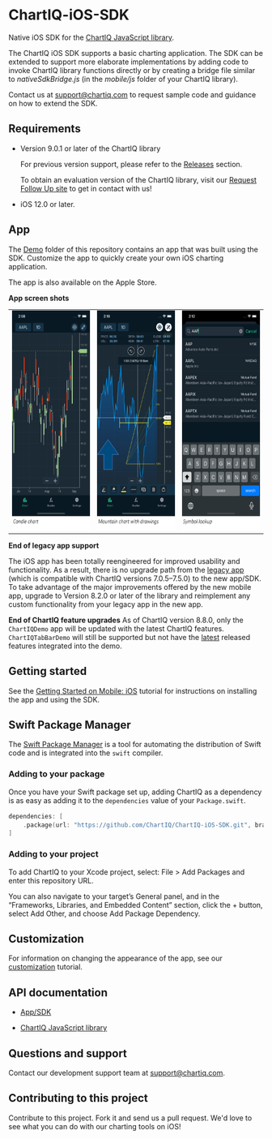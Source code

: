 # ChartIQ-iOS-SDK

Native iOS SDK for the [ChartIQ JavaScript library](https://documentation.chartiq.com).

The ChartIQ iOS SDK supports a basic charting application. The SDK can be extended to support more elaborate implementations by adding code to invoke ChartIQ library functions directly or by creating a bridge file similar to *nativeSdkBridge.js* (in the *mobile/js* folder of your ChartIQ library).

Contact us at <support@chartiq.com> to request sample code and guidance on how to extend the SDK.

## Requirements

- Version 9.0.1 or later of the ChartIQ library

  For previous version support, please refer to the [Releases](https://github.com/ChartIQ/ChartIQ-iOS-SDK/releases) section.

  To obtain an evaluation version of the ChartIQ library, visit our <a href="https://pages.marketintelligence.spglobal.com/ChartIQ-Follow-up-Request.html" target="_blank">Request Follow Up site</a> to get in contact with us!

- iOS 12.0 or later.

## App

The [Demo](https://github.com/ChartIQ/ChartIQ-iOS-SDK/tree/master/Demo) folder of this repository contains an app that was built using the SDK. Customize the app to quickly create your own iOS charting application.

The app is also available on the Apple Store.

**App screen shots**

<table>
  <tr>
    <td><img src="https://github.com/ChartIQ/ChartIQ-iOS-SDK/blob/master/screenshots/Candle_Chart.png?raw=true" alt="Candle chart" width="200" height="433"/></td>
    <td><img src="https://github.com/ChartIQ/ChartIQ-iOS-SDK/blob/master/screenshots/Mountain_Chart_with_Drawings.png?raw=true" alt="Mountain chart with drawings" width="200" height="433"/></td>
    <td><img src="https://github.com/ChartIQ/ChartIQ-iOS-SDK/blob/master/screenshots/Symbol_Lookup.png?raw=true" alt="Symbol lookup" width="200" height="433"/></td>
  </tr>
</table>

**End of legacy app support**

The iOS app has been totally reengineered for improved usability and functionality. As a result, there is no upgrade path from the [legacy app](https://github.com/ChartIQ/Charting-Library---iOS-Sample-App-Legacy) (which is compatible with ChartIQ versions 7.0.5&ndash;7.5.0) to the new app/SDK. To take advantage of the major improvements offered by the new mobile app, upgrade to Version 8.2.0 or later of the library and reimplement any custom functionality from your legacy app in the new app.

**End of ChartIQ feature upgrades**
As of ChartIQ version 8.8.0, only the `ChartIQDemo` app will be updated with the latest ChartIQ features. `ChartIQTabBarDemo` will still be supported but not have the [latest](https://documentation.chartiq.com/tutorial-Changelog_Notices.html) released features integrated into the demo.

## Getting started

See the [Getting Started on Mobile: iOS](https://documentation.chartiq.com/tutorial-Starting%20on%20iOS.html) tutorial for instructions on installing the app and using the SDK.

## Swift Package Manager

The [Swift Package Manager](https://swift.org/package-manager/) is a tool for automating the distribution of Swift code and is integrated into the `swift` compiler.

### Adding to your package

Once you have your Swift package set up, adding ChartIQ as a dependency is as easy as adding it to the `dependencies` value of your `Package.swift`.

```swift
dependencies: [
    .package(url: "https://github.com/ChartIQ/ChartIQ-iOS-SDK.git", branch: "master")
]
```

### Adding to your project

To add ChartIQ to your Xcode project, select: File > Add Packages and enter this repository URL.

You can also navigate to your target’s General panel, and in the “Frameworks, Libraries, and Embedded Content” section, click the + button, select Add Other, and choose Add Package Dependency.

## Customization

For information on changing the appearance of the app, see our [customization](https://documentation.chartiq.com/tutorial-Mobile%20App%20Customization%20iOS.html) tutorial.

## API documentation

- [App/SDK](https://documentation.chartiq.com/ios-sdk/)

- [ChartIQ JavaScript library](https://documentation.chartiq.com)

## Questions and support

Contact our development support team at <support@chartiq.com>.

## Contributing to this project

Contribute to this project. Fork it and send us a pull request. We'd love to see what you can do with our charting tools on iOS!
